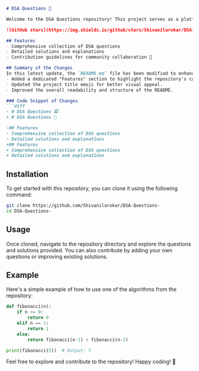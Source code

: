 ```markdown
# DSA Questions 🚀

Welcome to the DSA Questions repository! This project serves as a platform for developers and learners to practice and enhance their skills in Data Structures and Algorithms (DSA). This repository is designed to help you improve your understanding of various data structures and algorithms through a collection of questions and solutions.

![GitHub stars](https://img.shields.io/github/stars/Shivanilarokar/DSA-Questions-?style=social) ![Forks](https://img.shields.io/github/forks/Shivanilarokar/DSA-Questions-?style=social)

## Features
- Comprehensive collection of DSA questions
- Detailed solutions and explanations
- Contribution guidelines for community collaboration 🤝

## Summary of the Changes
In this latest update, the `README.md` file has been modified to enhance clarity and provide better guidance to users. The following changes were made:
- Added a dedicated "Features" section to highlight the repository's capabilities.
- Updated the project title emoji for better visual appeal.
- Improved the overall readability and structure of the README.

### Code Snippet of Changes
```diff
- # DSA Questions 🚍
+ # DSA Questions 🚀

-## Features
- Comprehensive collection of DSA questions
- Detailed solutions and explanations
+## Features
+ Comprehensive collection of DSA questions
+ Detailed solutions and explanations
```

## Installation
To get started with this repository, you can clone it using the following command:
```bash
git clone https://github.com/Shivanilarokar/DSA-Questions-
cd DSA-Questions-
```

## Usage
Once cloned, navigate to the repository directory and explore the questions and solutions provided. You can also contribute by adding your own questions or improving existing solutions.

## Example
Here's a simple example of how to use one of the algorithms from the repository:

```python
def fibonacci(n):
    if n <= 0:
        return 0
    elif n == 1:
        return 1
    else:
        return fibonacci(n-1) + fibonacci(n-2)

print(fibonacci(5))  # Output: 5
```

Feel free to explore and contribute to the repository! Happy coding! 🎉
```